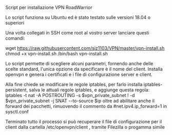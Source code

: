 Script per installazione VPN RoadWarrior

Lo script funziona su Ubuntu ed è stato testato sulle versioni 18.04 o superiori

Una volta collegati in SSH come root al vostro server lanciare questi comandi:

wget https://raw.githubusercontent.com/siz1103/VPN/master/vpn-install.sh
chmod +x vpn-install.sh
/bin/bash vpn-install.sh

Lo script permette di scegliere alcuni parametri, fornendo anche delle scelte standard, l'unica opzione da specificare è il nome del client.
Installa openvpn e genera i certificati e i file di configurazione server e client.

Alla fine chiede se modificare le regole iptables, per farlo installa iptables-persistent, salva le attuali regole iptables, e aggiunge questa regola:
iptables -t nat -A POSTROUTING -s $vpn_private_subnet ! -d $vpn_private_subnet -j SNAT --to-source $ip
oltre ad abilitare anche il forward dei pacchetti, rimuovendo il commento da #net.ipv4.ip_forward=1 in sysctl.conf

Terminato tutto il processo si può recuperare il file di configurazione per il client dalla cartella /etc/openvpn/client , tramite Filezilla o progamma simile
